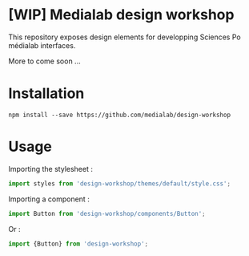 [WIP] Medialab design workshop
===

This repository exposes design elements for developping Sciences Po médialab interfaces.

More to come soon ...

# Installation

```
npm install --save https://github.com/medialab/design-workshop
```

# Usage

Importing the stylesheet :

```js
import styles from 'design-workshop/themes/default/style.css';
```

Importing a component :

```js
import Button from 'design-workshop/components/Button';
```

Or :


```js
import {Button} from 'design-workshop';
```